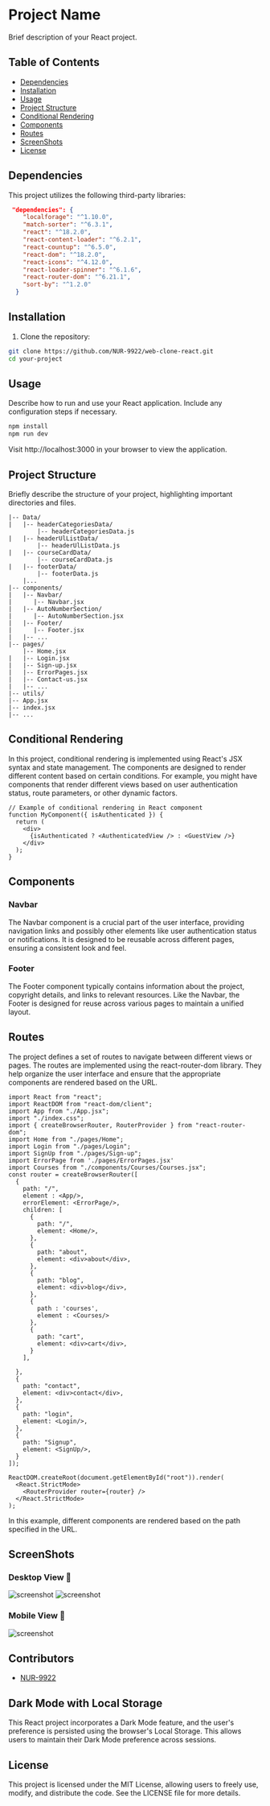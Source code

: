 # Project Name

Brief description of your React project.

## Table of Contents

- [Dependencies](#dependencies)
- [Installation](#installation)
- [Usage](#usage)
- [Project Structure](#project-structure)
- [Conditional Rendering](#conditional-rendering)
- [Components](#components)
- [Routes](#routes)
- [ScreenShots](#screenshots)
- [License](#license)

## Dependencies

This project utilizes the following third-party libraries:

```json
 "dependencies": {
    "localforage": "^1.10.0",
    "match-sorter": "^6.3.1",
    "react": "^18.2.0",
    "react-content-loader": "^6.2.1",
    "react-countup": "^6.5.0",
    "react-dom": "^18.2.0",
    "react-icons": "^4.12.0",
    "react-loader-spinner": "^6.1.6",
    "react-router-dom": "^6.21.1",
    "sort-by": "^1.2.0"
  }
```


## Installation 

1. Clone the repository:
```bash
git clone https://github.com/NUR-9922/web-clone-react.git 
cd your-project
```

## Usage
Describe how to run and use your React application. Include any configuration steps if necessary.
```bash
npm install
npm run dev
```

Visit http://localhost:3000 in your browser to view the application.

## Project Structure
Briefly describe the structure of your project, highlighting important directories and files.

```src/
|-- Data/
|   |-- headerCategoriesData/
        |-- headerCategoriesData.js
|   |-- headerUlListData/
        |-- headerUlListData.js
|   |-- courseCardData/
        |-- courseCardData.js
|   |-- footerData/
        |-- footerData.js
    |...
|-- components/
|   |-- Navbar/
|      |-- Navbar.jsx
|   |-- AutoNumberSection/
|      |-- AutoNumberSection.jsx
|   |-- Footer/
|      |-- Footer.jsx
|   |-- ...
|-- pages/
    |-- Home.jsx
|   |-- Login.jsx  
|   |-- Sign-up.jsx
|   |-- ErrorPages.jsx
|   |-- Contact-us.jsx
|   |-- ...
|-- utils/
|-- App.jsx
|-- index.jsx
|-- ...
```

## Conditional Rendering

In this project, conditional rendering is implemented using React's JSX syntax and state management. The components are designed to render different content based on certain conditions. For example, you might have components that render different views based on user authentication status, route parameters, or other dynamic factors.

```
// Example of conditional rendering in React component
function MyComponent({ isAuthenticated }) {
  return (
    <div>
      {isAuthenticated ? <AuthenticatedView /> : <GuestView />}
    </div>
  );
}

```
## Components
### Navbar
The Navbar component is a crucial part of the user interface, providing navigation links and possibly other elements like user authentication status or notifications. It is designed to be reusable across different pages, ensuring a consistent look and feel.

### Footer
The Footer component typically contains information about the project, copyright details, and links to relevant resources. Like the Navbar, the Footer is designed for reuse across various pages to maintain a unified layout.

## Routes

The project defines a set of routes to navigate between different views or pages. The routes are implemented using the react-router-dom library. They help organize the user interface and ensure that the appropriate components are rendered based on the URL.

```
import React from "react";
import ReactDOM from "react-dom/client";
import App from "./App.jsx";
import "./index.css";
import { createBrowserRouter, RouterProvider } from "react-router-dom";
import Home from "./pages/Home";
import Login from "./pages/Login";
import SignUp from "./pages/Sign-up";
import ErrorPage from './pages/ErrorPages.jsx'
import Courses from "./components/Courses/Courses.jsx";
const router = createBrowserRouter([
  {
    path: "/",
    element : <App/>,
    errorElement: <ErrorPage/>,
    children: [
      {
        path: "/",
        element: <Home/>,
      },
      {
        path: "about",
        element: <div>about</div>,
      },
      {
        path: "blog",
        element: <div>blog</div>,
      },
      {
        path : 'courses',
        element : <Courses/>
      },
      {
        path: "cart",
        element: <div>cart</div>,
      }
    ],
   
  },
  {
    path: "contact",
    element: <div>contact</div>,
  },
  {
    path: "login",
    element: <Login/>,
  },
  {
    path: "Signup",
    element: <SignUp/>,
  }
]);

ReactDOM.createRoot(document.getElementById("root")).render(
  <React.StrictMode>
    <RouterProvider router={router} />
  </React.StrictMode>
);

```


In this example, different components are rendered based on the path specified in the URL.

## ScreenShots
### Desktop View 🔽
![screenshot](screenShorts/s1.png)
![screenshot](screenShorts/s2.png)
### Mobile View 🔽
![screenshot](screenShorts/s3.png)

## Contributors

- [NUR-9922](https://github.com/NUR-9922)


## Dark Mode with Local Storage
This React project incorporates a Dark Mode feature, and the user's preference is persisted using the browser's Local Storage. This allows users to maintain their Dark Mode preference across sessions.

## License
This project is licensed under the MIT License, allowing users to freely use, modify, and distribute the code. See the LICENSE file for more details.